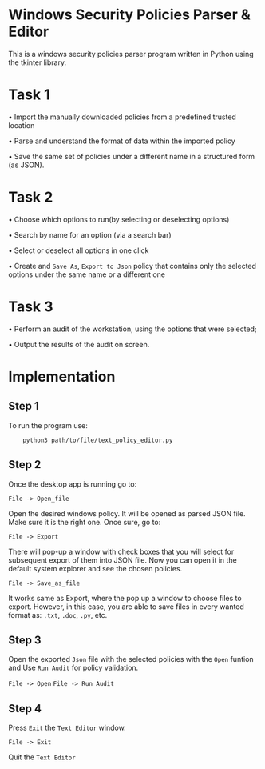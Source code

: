 # Windows Security Policies Parser & Editor

This is a windows security policies parser program written in Python using the tkinter library.


# Task 1
• Import the manually downloaded policies from a predefined trusted location

• Parse and understand the format of data within the imported policy

• Save the same set of policies under a different name in a structured form (as JSON).

# Task 2
• Choose which options to run(by selecting or deselecting options)

• Search by name for an option (via a search bar)

• Select or deselect all options in one click

• Create and `Save As`, `Export to Json` policy that contains only the selected options under the same name or a different one

# Task 3
• Perform an audit of the workstation, using the options that were selected;

• Output the results of the audit on screen.

# Implementation

## Step 1

To run the program use:
```
    python3 path/to/file/text_policy_editor.py
```

## Step 2

Once the desktop app is running go to: 

`File -> Open_file` 

Open the desired windows policy. It will be opened as parsed JSON file.
Make sure it is the right one. Once sure, go to:

`File -> Export`

There will pop-up a window with check boxes that you will select for subsequent export of them into JSON file.
Now you can open it in the default system explorer and see the chosen policies.

`File -> Save_as_file`

It works same as Export, where the pop up a window to choose files to export. However, in this case, you are able to save files in every wanted format as: `.txt`, `.doc`, `.py`, etc.

## Step 3

Open the exported `Json` file with the selected policies with the `Open` funtion and Use `Run Audit` for policy validation.

`File -> Open`
`File -> Run Audit`

## Step 4

Press `Exit` the `Text Editor` window.

`File -> Exit`

Quit the `Text Editor`

